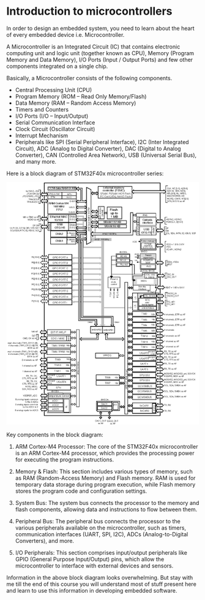 # Introduction to microcontrollers

In order to design an embedded system, you need to learn about the heart of every embedded device i.e. Microcontroller.

A Microcontroller is an Integrated Circuit (IC) that contains electronic computing unit and logic unit (together known as CPU), Memory (Program Memory and Data Memory), I/O Ports (Input / Output Ports) and few other components integrated on a single chip.

Basically, a Microcontroller consists of the following components.

* Central Processing Unit (CPU)
* Program Memory (ROM – Read Only Memory/Flash)
* Data Memory (RAM – Random Access Memory)
* Timers and Counters
* I/O Ports (I/O – Input/Output)
* Serial Communication Interface
* Clock Circuit (Oscillator Circuit)
* Interrupt Mechanism
* Peripherals like SPI (Serial Peripheral Interface), I2C (Inter Integrated Circuit), ADC (Analog to Digital Converter), DAC (Digital to Analog Converter), CAN (Controlled Area Network), USB (Universal Serial Bus), and many more.

Here is a block diagram of STM32F40x microcontroller series:

![Alt text](../pictures/stm32_architecture.png)

Key components in the block diagram:

1. ARM Cortex-M4 Processor: The core of the STM32F40x microcontroller is an ARM Cortex-M4 processor, which provides the processing power for executing the program instructions.

2. Memory & Flash: This section includes various types of memory, such as RAM (Random-Access Memory) and Flash memory. RAM is used for temporary data storage during program execution, while Flash memory stores the program code and configuration settings.

3. System Bus: The system bus connects the processor to the memory and flash components, allowing data and instructions to flow between them.

4. Peripheral Bus: The peripheral bus connects the processor to the various peripherals available on the microcontroller, such as timers, communication interfaces (UART, SPI, I2C), ADCs (Analog-to-Digital Converters), and more.

5. I/O Peripherals: This section comprises input/output peripherals like GPIO (General Purpose Input/Output) pins, which allow the microcontroller to interface with external devices and sensors.

Information in the above block diagram looks overwhelming. But stay with me till the end of this course you will understand most of stuff present here and learn to use this information in developing embedded software.
